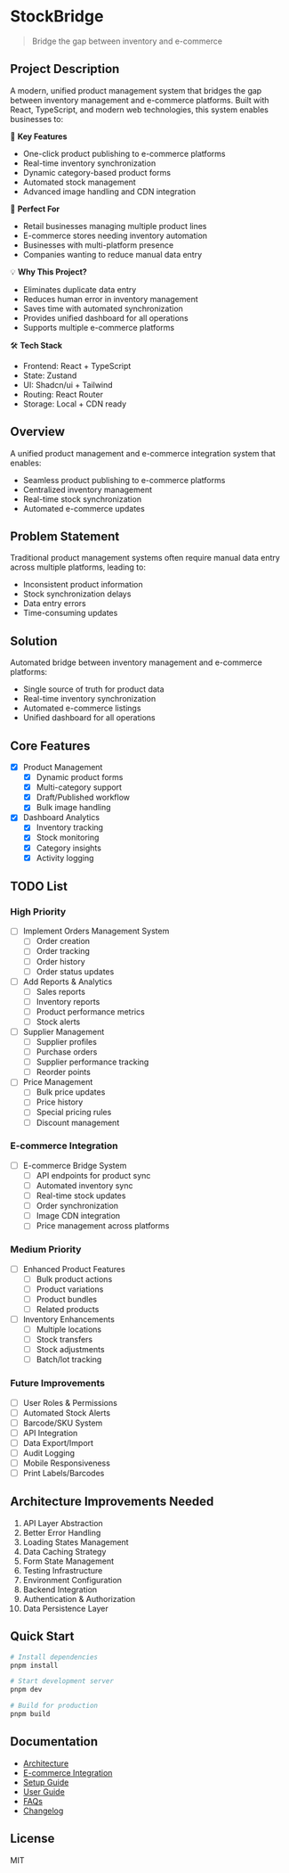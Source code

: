 # StockBridge

> Bridge the gap between inventory and e-commerce

## Project Description
A modern, unified product management system that bridges the gap between inventory management and e-commerce platforms. Built with React, TypeScript, and modern web technologies, this system enables businesses to:

🚀 **Key Features**
- One-click product publishing to e-commerce platforms
- Real-time inventory synchronization
- Dynamic category-based product forms
- Automated stock management
- Advanced image handling and CDN integration

🎯 **Perfect For**
- Retail businesses managing multiple product lines
- E-commerce stores needing inventory automation
- Businesses with multi-platform presence
- Companies wanting to reduce manual data entry

💡 **Why This Project?**
- Eliminates duplicate data entry
- Reduces human error in inventory management
- Saves time with automated synchronization
- Provides unified dashboard for all operations
- Supports multiple e-commerce platforms

🛠️ **Tech Stack**
- Frontend: React + TypeScript
- State: Zustand
- UI: Shadcn/ui + Tailwind
- Routing: React Router
- Storage: Local + CDN ready

## Overview
A unified product management and e-commerce integration system that enables:
- Seamless product publishing to e-commerce platforms
- Centralized inventory management
- Real-time stock synchronization
- Automated e-commerce updates

## Problem Statement
Traditional product management systems often require manual data entry across multiple platforms, leading to:
- Inconsistent product information
- Stock synchronization delays
- Data entry errors
- Time-consuming updates

## Solution
Automated bridge between inventory management and e-commerce platforms:
- Single source of truth for product data
- Real-time inventory synchronization
- Automated e-commerce listings
- Unified dashboard for all operations

## Core Features
- [x] Product Management
  - [x] Dynamic product forms
  - [x] Multi-category support
  - [x] Draft/Published workflow
  - [x] Bulk image handling

- [x] Dashboard Analytics
  - [x] Inventory tracking
  - [x] Stock monitoring
  - [x] Category insights
  - [x] Activity logging

## TODO List

### High Priority
- [ ] Implement Orders Management System
  - [ ] Order creation
  - [ ] Order tracking
  - [ ] Order history
  - [ ] Order status updates

- [ ] Add Reports & Analytics
  - [ ] Sales reports
  - [ ] Inventory reports
  - [ ] Product performance metrics
  - [ ] Stock alerts

- [ ] Supplier Management
  - [ ] Supplier profiles
  - [ ] Purchase orders
  - [ ] Supplier performance tracking
  - [ ] Reorder points

- [ ] Price Management
  - [ ] Bulk price updates
  - [ ] Price history
  - [ ] Special pricing rules
  - [ ] Discount management

### E-commerce Integration
- [ ] E-commerce Bridge System
  - [ ] API endpoints for product sync
  - [ ] Automated inventory sync
  - [ ] Real-time stock updates
  - [ ] Order synchronization
  - [ ] Image CDN integration
  - [ ] Price management across platforms

### Medium Priority
- [ ] Enhanced Product Features
  - [ ] Bulk product actions
  - [ ] Product variations
  - [ ] Product bundles
  - [ ] Related products

- [ ] Inventory Enhancements
  - [ ] Multiple locations
  - [ ] Stock transfers
  - [ ] Stock adjustments
  - [ ] Batch/lot tracking

### Future Improvements
- [ ] User Roles & Permissions
- [ ] Automated Stock Alerts
- [ ] Barcode/SKU System
- [ ] API Integration
- [ ] Data Export/Import
- [ ] Audit Logging
- [ ] Mobile Responsiveness
- [ ] Print Labels/Barcodes

## Architecture Improvements Needed
1. API Layer Abstraction
2. Better Error Handling
3. Loading States Management
4. Data Caching Strategy
5. Form State Management
6. Testing Infrastructure
7. Environment Configuration
8. Backend Integration
9. Authentication & Authorization
10. Data Persistence Layer

## Quick Start
```bash
# Install dependencies
pnpm install

# Start development server
pnpm dev

# Build for production
pnpm build
```

## Documentation
- [Architecture](./docs/ARCHITECTURE.md)
- [E-commerce Integration](./docs/ECOMMERCE.md)
- [Setup Guide](./docs/SETUP.md)
- [User Guide](./docs/USER_GUIDE.md)
- [FAQs](./docs/FAQ.md)
- [Changelog](./docs/CHANGELOG.md)

## License
MIT
